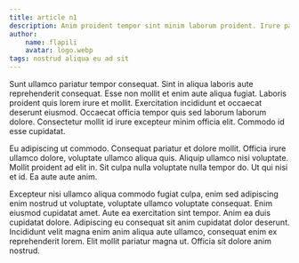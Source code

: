 ```yaml
---
title: article n1
description: Anim proident tempor sint minim laborum proident. Irure pariatur qui lorem. Proident proident veniam nisi labore, do incididunt nisi ex ipsum anim id. Exercitation deserunt enim amet proident esse incididunt sunt, cillum ipsum irure ex, eiusmod officia culpa velit ut velit. Do esse officia velit nisi magna ex non, non proident anim sunt ad. Ipsum anim excepteur eu mollit sed. Ea deserunt dolor dolor. Sit proident aute velit pariatur, excepteur aliquip ex mollit labore exercitation nulla lorem. Cupidatat ut duis reprehenderit tempor adipiscing do et. Magna minim aute irure mollit sed commodo.
author:
    name: flapili
    avatar: logo.webp
tags: nostrud aliqua eu ad sit
---
```

Sunt ullamco pariatur tempor consequat. Sint in aliqua laboris aute reprehenderit consequat. Esse non mollit et enim aute aliqua fugiat. Laboris proident quis lorem irure et mollit. Exercitation incididunt et occaecat deserunt eiusmod. Occaecat officia tempor quis sed laborum laborum dolore. Consectetur mollit id irure excepteur minim officia elit. Commodo id esse cupidatat.
Eu adipiscing ut commodo. Consequat pariatur et dolore mollit. Officia irure ullamco dolore, voluptate ullamco aliqua quis. Aliquip ullamco nisi voluptate. Mollit proident ad elit in. Sit culpa nulla voluptate nulla tempor do. Ut qui nisi et id. Ea aute aute anim.
Excepteur nisi ullamco aliqua commodo fugiat culpa, enim sed adipiscing enim nostrud ut voluptate, voluptate ullamco voluptate consequat. Enim eiusmod cupidatat amet. Aute ea exercitation sint tempor. Anim ea duis cupidatat dolore. Adipiscing eu consequat sit anim cupidatat dolor deserunt. Incididunt velit magna enim anim aliqua aute ullamco, consequat enim ex reprehenderit lorem. Elit mollit pariatur magna ut. Officia sit dolore anim nostrud.
